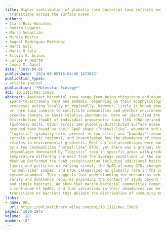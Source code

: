 ```yaml
---
title: Higher contribution of globally rare bacterial taxa reflects environmental
  transitions across the surface ocean
authors:
- Clara Ruiz-González
- Ramiro Logares
- Marta Sebastián
- Mireia Mestre
- Raquel Rodríguez-Martínez
- Martí Galí
- Maria M Sala
- Silvia G. Acinas
- Carlos M Duarte
- Josep M. Gasol
date: '2019-04-01'
publishDate: '2024-08-05T15:04:46.187281Z'
publication_types:
- article-journal
publication: '*Molecular Ecology*'
doi: 10.1111/mec.15026
abstract: Abstract Microbial taxa range from being ubiquitous and abundant across
  space to extremely rare and endemic, depending on their ecophysiology and on different
  processes acting locally or regionally. However, little is known about how cosmopolitan
  or rare taxa combine to constitute communities and whether environmental variations
  promote changes in their relative abundances. Here we identified the Spatial Abundance
  Distribution (SpAD) of individual prokaryotic taxa (16S rDNA-defined Operational
  Taxonomic Units, OTUs) across 108 globally-distributed surface ocean stations. We
  grouped taxa based on their SpAD shape (“normal-like”- abundant and ubiquitous;
  “logistic”- globally rare, present in few sites; and “bimodal”- abundant only in
  certain oceanic regions), and investigated how the abundance of these three categories
  relates to environmental gradients. Most surface assemblages were numerically dominated
  by a few cosmopolitan “normal-like” OTUs, yet there was a gradual shift towards
  assemblages dominated by “logistic” taxa in specific areas with productivity and
  temperature differing the most from the average conditions in the sampled stations.
  When we performed the SpAD categorization including additional habitats (deeper
  layers and particles of varying sizes), the SpAD of many OTUs changed towards fewer
  “normal-like” shapes, and OTUs categorized as globally rare in the surface ocean
  became abundant. This suggests that understanding the mechanisms behind microbial
  rarity and dominance requires expanding the context of study beyond local communities
  and single habitats. We show that marine bacterial communities comprise taxa displaying
  a continuum of SpADs, and that variations in their abundances can be linked to habitat
  transitions or barriers that delimit the distribution of community members.
links:
- name: URL
  url: https://onlinelibrary.wiley.com/doi/10.1111/mec.15026
pages: '1930-1945'
volume: '28'
number: '8'
---
```


